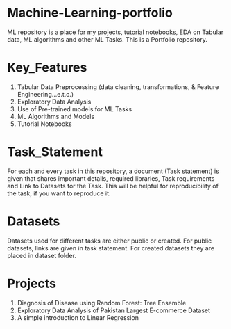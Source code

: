 # Machine-Learning-portfolio
ML repository is a place for my projects, tutorial notebooks, EDA on Tabular data, ML algorithms and other ML Tasks. This is a Portfolio repository.

# Key_Features
1. Tabular Data Preprocessing (data cleaning, transformations, & Feature Engineering...e.t.c.)
2. Exploratory Data Analysis
3. Use of Pre-trained models for ML Tasks
4. ML Algorithms and Models
5. Tutorial Notebooks

# Task_Statement
For each and every task in this repository, a document (Task statement) is given that shares important details, required libraries, Task requirements and Link to Datasets for the Task. This will be helpful for reproducibility of the task, if you want to reproduce it.

# Datasets
Datasets used for different tasks are either public or created. For public datasets, links are given in task statement. For created datasets they are placed in dataset folder.

# Projects
1. Diagnosis of Disease using Random Forest: Tree Ensemble
2. Exploratory Data Analysis of Pakistan Largest E-commerce Dataset
3. A simple introduction to Linear Regression
